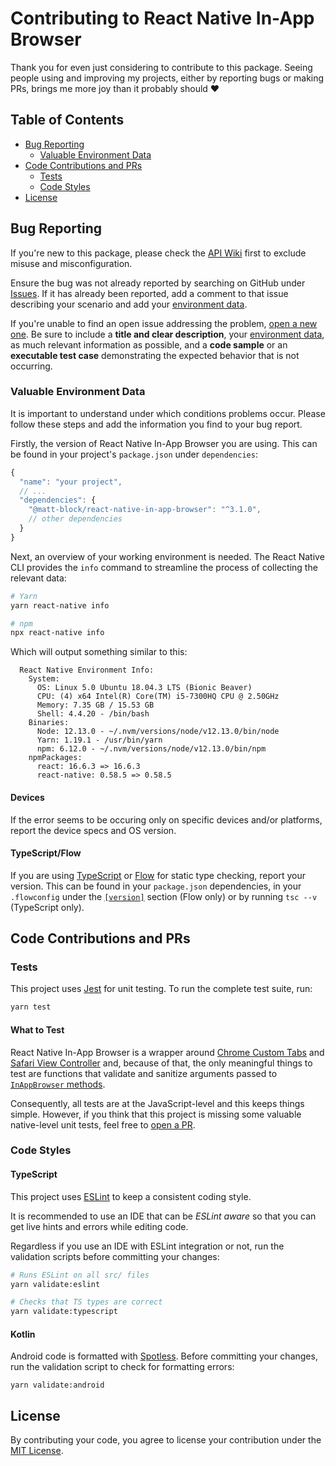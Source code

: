 # Contributing to React Native In-App Browser
Thank you for even just considering to contribute to this package. Seeing people using and improving my projects, either by reporting bugs or making PRs, brings me more joy than it probably should :heart:

## Table of Contents
- [Bug Reporting](#bug-reporting)
  - [Valuable Environment Data](#valuable-environment-data)
- [Code Contributions and PRs](#code-contributions-and-prs)
  - [Tests](#tests)
  - [Code Styles](#code-styles)
- [License](#license)

## Bug Reporting
If you're new to this package, please check the [API Wiki](https://github.com/matei-radu/react-native-in-app-browser/wiki/Api) first to exclude misuse and misconfiguration.

Ensure the bug was not already reported by searching on GitHub under [Issues](https://github.com/matei-radu/react-native-in-app-browser/issues). If it has already been reported, add a comment to that issue describing your scenario and add your [environment data](#valuable-environment-data).

If you're unable to find an open issue addressing the problem, [open a new one](https://github.com/matei-radu/react-native-in-app-browser/issues/new). Be sure to include a **title and clear description**, your [environment data](#valuable-environment-data), as much relevant information as possible, and a **code sample** or an **executable test case** demonstrating the expected behavior that is not occurring.

### Valuable Environment Data
It is important to understand under which conditions problems occur. Please follow these steps and add the information you find to your bug report.

Firstly, the version of React Native In-App Browser you are using. This can be found in your project's `package.json` under `dependencies`:

```javascript
{
  "name": "your project",
  // ...
  "dependencies": {
    "@matt-block/react-native-in-app-browser": "^3.1.0",
    // other dependencies
  }
}

```

Next, an overview of your working environment is needed. The React Native CLI provides the `info` command to streamline the process of collecting the relevant data:

```sh
# Yarn
yarn react-native info

# npm
npx react-native info
```

Which will output something similar to this:

```
  React Native Environment Info:
    System:
      OS: Linux 5.0 Ubuntu 18.04.3 LTS (Bionic Beaver)
      CPU: (4) x64 Intel(R) Core(TM) i5-7300HQ CPU @ 2.50GHz
      Memory: 7.35 GB / 15.53 GB
      Shell: 4.4.20 - /bin/bash
    Binaries:
      Node: 12.13.0 - ~/.nvm/versions/node/v12.13.0/bin/node
      Yarn: 1.19.1 - /usr/bin/yarn
      npm: 6.12.0 - ~/.nvm/versions/node/v12.13.0/bin/npm
    npmPackages:
      react: 16.6.3 => 16.6.3
      react-native: 0.58.5 => 0.58.5
```

#### Devices
If the error seems to be occuring only on specific devices and/or platforms, report the device specs and OS version.

#### TypeScript/Flow
If you are using [TypeScript](https://www.typescriptlang.org/) or [Flow](https://flow.org) for static type checking, report your version. This can be found in your `package.json` dependencies, in your `.flowconfig` under the [`[version]`](https://flow.org/en/docs/config/version/) section (Flow only) or by running `tsc --v` (TypeScript only).

## Code Contributions and PRs
### Tests
This project uses [Jest](https://jestjs.io/) for unit testing. To run the complete test suite, run:

```bash
yarn test
```

#### What to Test
React Native In-App Browser is a wrapper around [Chrome Custom Tabs](https://developer.chrome.com/multidevice/android/customtabs) and [Safari View Controller](https://developer.apple.com/documentation/safariservices/sfsafariviewcontroller) and, because of that, the only meaningful things to test are functions that validate and sanitize arguments passed to [`InAppBrowser` methods](https://github.com/matei-radu/react-native-in-app-browser/wiki/InAppBrowser#methods).

Consequently, all tests are at the JavaScript-level and this keeps things simple. However, if you think that this project is missing some valuable native-level unit tests, feel free to [open a PR](https://github.com/matei-radu/react-native-in-app-browser/pulls).

### Code Styles
#### TypeScript
This project uses [ESLint](https://eslint.org/) to keep a consistent coding style.

It is recommended to use an IDE that can be _ESLint aware_ so that you can get live hints and errors while editing code.

Regardless if you use an IDE with ESLint integration or not, run the validation scripts before committing your changes:

```bash
# Runs ESLint on all src/ files
yarn validate:eslint

# Checks that TS types are correct
yarn validate:typescript
```

#### Kotlin
Android code is formatted with [Spotless](https://github.com/diffplug/spotless). Before committing your changes, run the validation script to check for formatting errors:

```
yarn validate:android
```
## License
By contributing your code, you agree to license your contribution under the [MIT License](https://github.com/matei-radu/react-native-in-app-browser/blob/master/LICENSE).
